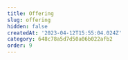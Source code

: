 ```yaml
---
title: Offering
slug: offering
hidden: false
createdAt: '2023-04-12T15:55:04.024Z'
category: 648c78a5d7d50a06b022afb2
order: 9
---
```

